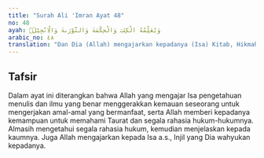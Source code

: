 ```yaml
---
title: "Surah Ali 'Imran Ayat 48"
no: 48
ayah: وَيُعَلِّمُهُ الْكِتٰبَ وَالْحِكْمَةَ وَالتَّوْرٰىةَ وَالْاِنْجِيْلَۚ
arabic_no: ٤٨
translation: "Dan Dia (Allah) mengajarkan kepadanya (Isa) Kitab, Hikmah, Taurat, dan Injil."
---
```


## Tafsir

Dalam ayat ini diterangkan bahwa Allah yang mengajar Isa pengetahuan menulis dan ilmu yang benar menggerakkan kemauan seseorang untuk mengerjakan amal-amal yang bermanfaat, serta Allah memberi kepadanya kemampuan untuk memahami Taurat dan segala rahasia hukum-hukumnya. Almasih mengetahui segala rahasia hukum, kemudian menjelaskan kepada kaumnya. Juga Allah mengajarkan kepada Isa a.s., Injil yang Dia wahyukan kepadanya.